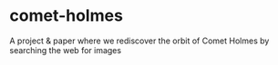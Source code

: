 # comet-holmes
A project &amp; paper where we rediscover the orbit of Comet Holmes by searching the web for images
